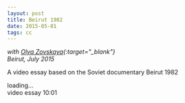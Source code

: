 ```yaml
---
layout: post
title: Beirut 1982
date: 2015-05-01
tags: cc
---
```

*with [Olya Zovskaya](http://cargocollective.com/olya_zovskaya){:target="_blank"}       
Beirut, July 2015*

A video essay based on the Soviet documentary Beirut 1982

<div class="lazycontainer"><div class="lazyYT" data-youtube-id="_KueT6s8XEo" data-ratio="16:9">loading...</div></div>
video essay 10:01   
